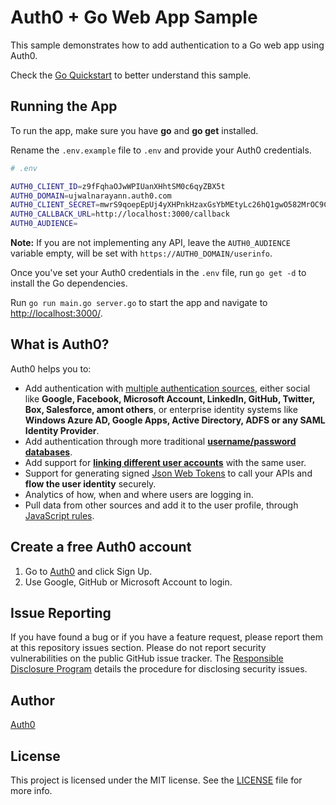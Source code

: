 # Auth0 + Go Web App Sample

This sample demonstrates how to add authentication to a Go web app using Auth0.

Check the [Go Quickstart](https://auth0.com/docs/quickstart/webapp/golang) to better understand this sample.

## Running the App

To run the app, make sure you have **go** and **go get** installed.

Rename the `.env.example` file to `.env` and provide your Auth0 credentials.

```bash
# .env

AUTH0_CLIENT_ID=z9fFqhaOJwWPIUanXHhtSM0c6qyZBX5t
AUTH0_DOMAIN=ujwalnarayann.auth0.com
AUTH0_CLIENT_SECRET=mwrS9qoepEpUj4yXHPnkHzaxGsYbMEtyLc26hQ1gwO582MrOC9C1P5GoyKBxAreU
AUTH0_CALLBACK_URL=http://localhost:3000/callback
AUTH0_AUDIENCE=
```

__Note:__ If you are not implementing any API, leave the `AUTH0_AUDIENCE` variable empty, will be set with `https://AUTH0_DOMAIN/userinfo`.

Once you've set your Auth0 credentials in the `.env` file, run `go get -d` to install the Go dependencies.

Run `go run main.go server.go` to start the app and navigate to [http://localhost:3000/](http://localhost:3000/).

## What is Auth0?

Auth0 helps you to:

* Add authentication with [multiple authentication sources](https://docs.auth0.com/identityproviders), either social like **Google, Facebook, Microsoft Account, LinkedIn, GitHub, Twitter, Box, Salesforce, amont others**, or enterprise identity systems like **Windows Azure AD, Google Apps, Active Directory, ADFS or any SAML Identity Provider**.
* Add authentication through more traditional **[username/password databases](https://docs.auth0.com/mysql-connection-tutorial)**.
* Add support for **[linking different user accounts](https://docs.auth0.com/link-accounts)** with the same user.
* Support for generating signed [Json Web Tokens](https://docs.auth0.com/jwt) to call your APIs and **flow the user identity** securely.
* Analytics of how, when and where users are logging in.
* Pull data from other sources and add it to the user profile, through [JavaScript rules](https://docs.auth0.com/rules).

## Create a free Auth0 account

1. Go to [Auth0](https://auth0.com/signup) and click Sign Up.
2. Use Google, GitHub or Microsoft Account to login.

## Issue Reporting

If you have found a bug or if you have a feature request, please report them at this repository issues section. Please do not report security vulnerabilities on the public GitHub issue tracker. The [Responsible Disclosure Program](https://auth0.com/whitehat) details the procedure for disclosing security issues.

## Author

[Auth0](auth0.com)

## License

This project is licensed under the MIT license. See the [LICENSE](LICENSE.txt) file for more info.
